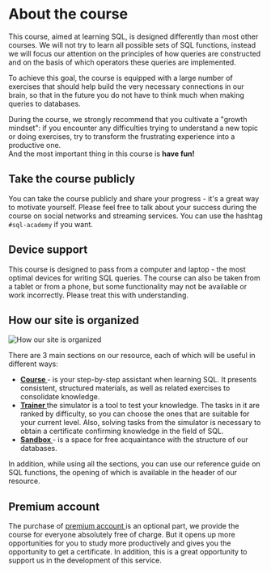 # About the course

This course, aimed at learning SQL, is designed differently than most other courses.
We will not try to learn all possible sets of SQL functions, instead we will focus our attention on the principles of how queries are constructed and
on the basis of which operators these queries are implemented.

To achieve this goal, the course is equipped with a large number of exercises that should help build the very necessary connections in our brain, so that in the future you do not have
to think much when making queries to databases.

During the course, we strongly recommend that you cultivate a "growth mindset": if you encounter any difficulties trying
to understand a new topic or doing exercises, try to transform the frustrating experience into a productive one.  
And the most important thing in this course is **have fun!**

## Take the course publicly

You can take the course publicly and share your progress - it's a great way to motivate yourself.
Please feel free to talk about your success during the course on social networks and streaming services.
You can use the hashtag `#sql-academy` if you want.

## Device support

This course is designed to pass from a computer and laptop - the most optimal devices for writing SQL queries. The course can also be taken from a tablet or from a phone,
but some functionality may not be available or work incorrectly. Please treat this with understanding.

## How our site is organized

![How our site is organized](https://sql-academy.orghttps://sql-academy.org/static/guidePage/intro-intro/connections.webp "How our site is organized")

There are 3 main sections on our resource, each of which will be useful in different ways:

- **<a href="https://sql-academy.org/guide" target="_blank"> Course </a>** - is your step-by-step assistant when learning SQL. It presents consistent, structured materials, as well as related exercises to consolidate knowledge.
- **<a href="https://sql-academy.org/trainer" target="_blank">Trainer </a>** the simulator is a tool to test your knowledge. The tasks in it are ranked by difficulty, so you can choose the ones that are suitable for your current level.
  Also, solving tasks from the simulator is necessary to obtain a certificate confirming knowledge in the field of SQL.
- **<a href="https://sql-academy.org/sandbox" target="_blank">Sandbox </a>** - is a space for free acquaintance with the structure of our databases.

In addition, while using all the sections, you can use our reference guide on SQL functions, the opening of which is available in the header of our resource.

## Premium account

The purchase of <a href="https://sql-academy.org/premium" target="_blank"> premium account </a> is an optional part, we provide the course for everyone absolutely free of charge. But it opens up more opportunities for you
to study more productively and gives you the opportunity to get a certificate. In addition, this is a great opportunity to support us in the development of this service.
